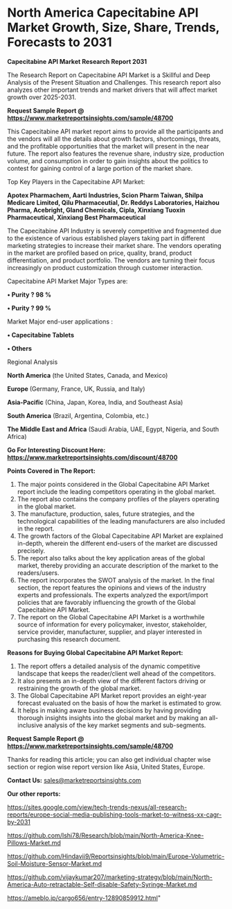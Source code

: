 # North America Capecitabine API Market Growth, Size, Share, Trends, Forecasts to 2031

<strong>Capecitabine API Market Research Report 2031</strong>

The Research Report on Capecitabine API Market is a Skillful and Deep Analysis of the Present Situation and Challenges. This research report also analyzes other important trends and market drivers that will affect market growth over 2025-2031.

<strong>Request Sample Report @ <a href=https://www.marketreportsinsights.com/sample/48700>https://www.marketreportsinsights.com/sample/48700</a></strong>

This Capecitabine API market report aims to provide all the participants and the vendors will all the details about growth factors, shortcomings, threats, and the profitable opportunities that the market will present in the near future. The report also features the revenue share, industry size, production volume, and consumption in order to gain insights about the politics to contest for gaining control of a large portion of the market share.

Top Key Players in the Capecitabine API Market:

<strong>Apotex Pharmachem, Aarti Industries, Scion Pharm Taiwan, Shilpa Medicare Limited, Qilu Pharmaceutial, Dr. Reddys Laboratories, Haizhou Pharma, Acebright, Gland Chemicals, Cipla, Xinxiang Tuoxin Pharmaceutical, Xinxiang Best Pharmaceutical</strong>

The Capecitabine API Industry is severely competitive and fragmented due to the existence of various established players taking part in different marketing strategies to increase their market share. The vendors operating in the market are profiled based on price, quality, brand, product differentiation, and product portfolio. The vendors are turning their focus increasingly on product customization through customer interaction.

Capecitabine API Market Major Types are:

<strong>•  Purity ? 98 %

•  Purity ? 99 %</strong>

Market Major end-user applications :

<strong>•  Capecitabine Tablets

•  Others</strong>

Regional Analysis

</u><strong><b>North America</b></strong> (the United States, Canada, and Mexico)

<strong><b>Europe </b></strong>(Germany, France, UK, Russia, and Italy)

<strong><b>Asia-Pacific</b></strong> (China, Japan, Korea, India, and Southeast Asia)

<strong><b>South America</b></strong> (Brazil, Argentina, Colombia, etc.)

<strong><b>The Middle East and Africa</b></strong> (Saudi Arabia, UAE, Egypt, Nigeria, and South Africa)

<strong>Go For Interesting Discount Here: <a href=https://www.marketreportsinsights.com/discount/48700>https://www.marketreportsinsights.com/discount/48700</a></strong>

<strong>Points Covered in The Report:</strong>
<ol>
  <li>The major points considered in the Global Capecitabine API Market report include the leading competitors operating in the global market.</li>
  <li>The report also contains the company profiles of the players operating in the global market.</li>
  <li>The manufacture, production, sales, future strategies, and the technological capabilities of the leading manufacturers are also included in the report.</li>
  <li>The growth factors of the Global Capecitabine API Market are explained in-depth, wherein the different end-users of the market are discussed precisely.</li>
  <li>The report also talks about the key application areas of the global market, thereby providing an accurate description of the market to the readers/users.</li>
  <li>The report incorporates the SWOT analysis of the market. In the final section, the report features the opinions and views of the industry experts and professionals. The experts analyzed the export/import policies that are favorably influencing the growth of the Global Capecitabine API Market.</li>
  <li>The report on the Global Capecitabine API Market is a worthwhile source of information for every policymaker, investor, stakeholder, service provider, manufacturer, supplier, and player interested in purchasing this research document.</li>
</ol>
<strong>Reasons for Buying Global Capecitabine API Market Report:</strong>

<ol>
  <li>The report offers a detailed analysis of the dynamic competitive landscape that keeps the reader/client well ahead of the competitors.</li>
  <li>It also presents an in-depth view of the different factors driving or restraining the growth of the global market.</li>
  <li>The Global Capecitabine API Market report provides an eight-year forecast evaluated on the basis of how the market is estimated to grow.</li>
  <li>It helps in making aware business decisions by having providing thorough insights insights into the global market and by making an all-inclusive analysis of the key market segments and sub-segments.</li>
</ol>
<strong>Request Sample Report @ <a href=https://www.marketreportsinsights.com/sample/48700>https://www.marketreportsinsights.com/sample/48700</a></strong>


Thanks for reading this article; you can also get individual chapter wise section or region wise report version like Asia, United States, Europe.

<strong>Contact Us:</strong>
sales@marketreportsinsights.com

<strong>Our other reports:</strong>

<a href=https://sites.google.com/view/tech-trends-nexus/all-research-reports/europe-social-media-publishing-tools-market-to-witness-xx-cagr-by-2031>https://sites.google.com/view/tech-trends-nexus/all-research-reports/europe-social-media-publishing-tools-market-to-witness-xx-cagr-by-2031</a>

<a href=https://github.com/Ishi78/Research/blob/main/North-America-Knee-Pillows-Market.md>https://github.com/Ishi78/Research/blob/main/North-America-Knee-Pillows-Market.md</a>

<a href=https://github.com/Hindavii9/Reportsinsights/blob/main/Europe-Volumetric-Soil-Moisture-Sensor-Market.md>https://github.com/Hindavii9/Reportsinsights/blob/main/Europe-Volumetric-Soil-Moisture-Sensor-Market.md</a>

<a href=https://github.com/vijaykumar207/marketing-strategy/blob/main/North-America-Auto-retractable-Self-disable-Safety-Syringe-Market.md>https://github.com/vijaykumar207/marketing-strategy/blob/main/North-America-Auto-retractable-Self-disable-Safety-Syringe-Market.md</a>

<a href=https://ameblo.jp/cargo656/entry-12890859912.html>https://ameblo.jp/cargo656/entry-12890859912.html</a>"
